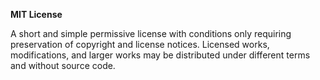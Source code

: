 **MIT License**

A short and simple permissive license with conditions only requiring preservation of copyright and license notices. Licensed works, modifications, and larger works may be distributed under different terms and without source code.

